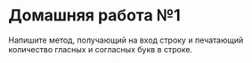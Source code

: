 # Домашняя работа №1
Напишите метод, получающий на вход строку и печатающий количество гласных и согласных букв в строке.
